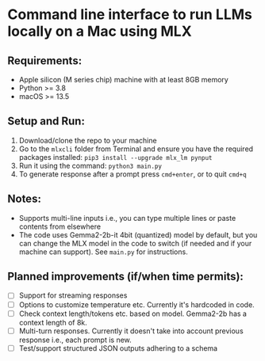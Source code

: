 # Command line interface to run LLMs locally on a Mac using MLX

## Requirements:
- Apple silicon (M series chip) machine with at least 8GB memory
- Python >= 3.8
- macOS >= 13.5

## Setup and Run:

1. Download/clone the repo to your machine
2. Go to the `mlxcli` folder from Terminal and ensure you have the required packages installed:
   `pip3 install --upgrade mlx_lm pynput`
3. Run it using the command:
  `python3 main.py`
4. To generate response after a prompt press `cmd+enter`, or to quit `cmd+q`

## Notes:
- Supports multi-line inputs i.e., you can type multiple lines or paste contents from elsewhere
- The code uses Gemma2-2b-it 4bit (quantized) model by default, but you can change the MLX model in the code to switch (if needed and if your machine can support). See `main.py` for instructions.

## Planned improvements (if/when time permits):
- [ ] Support for streaming responses
- [ ] Options to customize temperature etc. Currently it's hardcoded in code.
- [ ] Check context length/tokens etc. based on model. Gemma2-2b has a context length of 8k.
- [ ] Multi-turn responses. Currently it doesn't take into account previous response i.e., each prompt is new.
- [ ] Test/support structured JSON outputs adhering to a schema